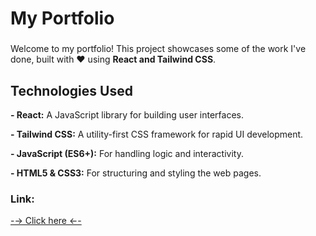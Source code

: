 <h1 align="left">My Portfolio</h1>

###

<p align="left">Welcome to my portfolio! This project showcases some of the work I've done, built with ❤️ using <strong>React and Tailwind CSS</strong>.</p>

###
<h2 align="left">Technologies Used</h2> 


<p align="left"><strong>- React:</strong> A JavaScript library for building user interfaces.</p>
<p align="left"><strong>- Tailwind CSS:</strong> A utility-first CSS framework for rapid UI development.</p>
<p align="left"><strong>- JavaScript (ES6+):</strong> For handling logic and interactivity.</p>
<p align="left"><strong>- HTML5 & CSS3:</strong> For structuring and styling the web pages.</p>

###

<h3>Link:</h3>
  
<a href="https://classy-marigold-c0e1ca.netlify.app">-→ Click here ←-</a>
